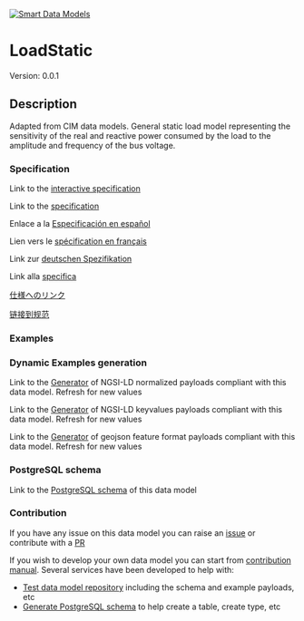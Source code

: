 [![Smart Data Models](https://smartdatamodels.org/wp-content/uploads/2022/01/SmartDataModels_logo.png "Logo")](https://smartdatamodels.org)
# LoadStatic
Version: 0.0.1

## Description 

Adapted from CIM data models. General static load model representing the sensitivity of the real and reactive power consumed by the load to the amplitude and frequency of the bus voltage.
### Specification

Link to the [interactive specification](https://swagger.lab.fiware.org/?url=https://smart-data-models.github.io/dataModel.EnergyCIM/LoadStatic/swagger.yaml)

Link to the [specification](https://github.com/smart-data-models/dataModel.EnergyCIM/blob/master/LoadStatic/doc/spec.md)

Enlace a la [Especificación en español](https://github.com/smart-data-models/dataModel.EnergyCIM/blob/master/LoadStatic/doc/spec_ES.md)

Lien vers le [spécification en français](https://github.com/smart-data-models/dataModel.EnergyCIM/blob/master/LoadStatic/doc/spec_FR.md)

Link zur [deutschen Spezifikation](https://github.com/smart-data-models/dataModel.EnergyCIM/blob/master/LoadStatic/doc/spec_DE.md)

Link alla [specifica](https://github.com/smart-data-models/dataModel.EnergyCIM/blob/master/LoadStatic/doc/spec_IT.md)

[仕様へのリンク](https://github.com/smart-data-models/dataModel.EnergyCIM/blob/master/LoadStatic/doc/spec_JA.md)

[链接到规范](https://github.com/smart-data-models/dataModel.EnergyCIM/blob/master/LoadStatic/doc/spec_ZH.md)
### Examples
### Dynamic Examples generation

Link to the [Generator](https://smartdatamodels.org/extra/ngsi-ld_generator.php?schemaUrl=https://raw.githubusercontent.com/smart-data-models/dataModel.EnergyCIM/master/LoadStatic/schema.json&email=info@smartdatamodels.org) of NGSI-LD normalized payloads compliant with this data model. Refresh for new values

Link to the [Generator](https://smartdatamodels.org/extra/ngsi-ld_generator_keyvalues.php?schemaUrl=https://raw.githubusercontent.com/smart-data-models/dataModel.EnergyCIM/master/LoadStatic/schema.json&email=info@smartdatamodels.org) of NGSI-LD keyvalues payloads compliant with this data model. Refresh for new values

Link to the [Generator](https://smartdatamodels.org/extra/geojson_features_generator.php?schemaUrl=https://raw.githubusercontent.com/smart-data-models/dataModel.EnergyCIM/master/LoadStatic/schema.json&email=info@smartdatamodels.org) of geojson feature format payloads compliant with this data model. Refresh for new values
### PostgreSQL schema

Link to the [PostgreSQL schema](https://smart-data-models.github.io/dataModel.EnergyCIM/LoadStatic/schema.sql) of this data model
### Contribution

 If you have any issue on this data model you can raise an [issue](https://github.com/smart-data-models/dataModel.EnergyCIM/issues)  or contribute with a [PR](https://github.com/smart-data-models/dataModel.EnergyCIM/pulls)

 If you wish to develop your own data model you can start from [contribution manual](https://bit.ly/contribution_manual). Several services have been developed to help with: 
 - [Test data model repository](https://smartdatamodels.org/index.php/data-models-contribution-api/) including the schema and example payloads, etc
 - [Generate PostgreSQL schema](https://smartdatamodels.org/index.php/sql-service/) to help create a table, create type, etc